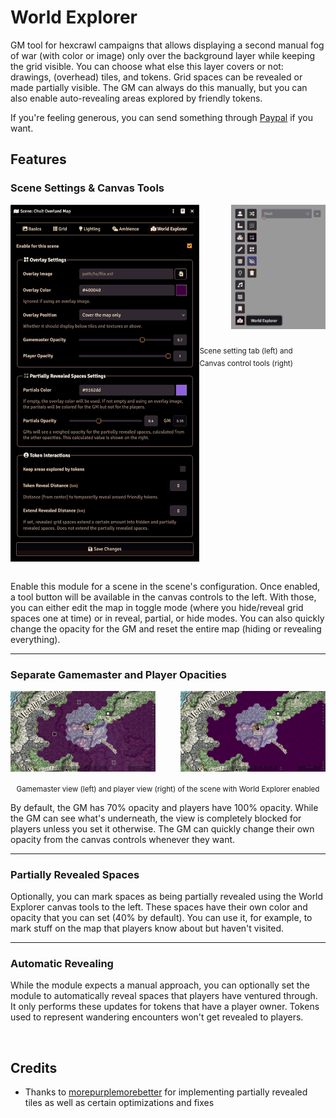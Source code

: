 # World Explorer

GM tool for hexcrawl campaigns that allows displaying a second manual fog of war (with color or image) only over the background layer while keeping the grid visible. You can choose what else this layer covers or not: drawings, (overhead) tiles, and tokens. Grid spaces can be revealed or made partially visible. The GM can always do this manually, but you can also enable auto-revealing areas explored by friendly tokens.

If you're feeling generous, you can send something through [Paypal](https://paypal.me/carlosfernandez1779?locale.x=en_US) if you want.

## Features

### Scene Settings & Canvas Tools

<img src="images/screenshot-world-explorer-scene-settings.webp" title="World Explorer tab in the scene setting" width="60%" align="left">
<img src="images/screenshot-world-explorer-tools.webp" title="World Explorer canvas control tools" width="30%" align="right">
<br clear="right"/>
<sub><br>Scene setting tab (left) and <br>Canvas control tools (right)</sub>
<br clear="both"/>
<br>

Enable this module for a scene in the scene's configuration. Once enabled, a tool button will be available in the canvas controls to the left. With those, you can either edit the map in toggle mode (where you hide/reveal grid spaces one at time) or in reveal, partial, or hide modes. You can also quickly change the opacity for the GM and reset the entire map (hiding or revealing everything).

<hr>

### Separate Gamemaster and Player Opacities

<img src="images/screenshot-world-explorer-gm-view.webp" title="Gamemaster view of the scene with World Explorer enabled" width="46%" align="left">
<img src="images/screenshot-world-explorer-player-view.webp" title="Player view of the scene with World Explorer enabled" width="46%" align="right">
<br clear="both"/>
<p align="center"><sub>Gamemaster view (left) and player view (right) of the scene with World Explorer enabled</sub></p>

By default, the GM has 70% opacity and players have 100% opacity. While the GM can see what's underneath, the view is completely blocked for players unless you set it otherwise. The GM can quickly change their own opacity from the canvas controls whenever they want.

<hr>

### Partially Revealed Spaces

Optionally, you can mark spaces as being partially revealed using the World Explorer canvas tools to the left. These spaces have their own color and opacity that you can set (40% by default). You can use it, for example, to mark stuff on the map that players know about but haven't visited.

<hr>

### Automatic Revealing

While the module expects a manual approach, you can optionally set the module to automatically reveal spaces that players have ventured through. It only performs these updates for tokens that have a player owner. Tokens used to represent wandering encounters won't get revealed to players.

&nbsp;

## Credits

* Thanks to [morepurplemorebetter](https://github.com/morepurplemorebetter/) for implementing partially revealed tiles as well as certain optimizations and fixes
